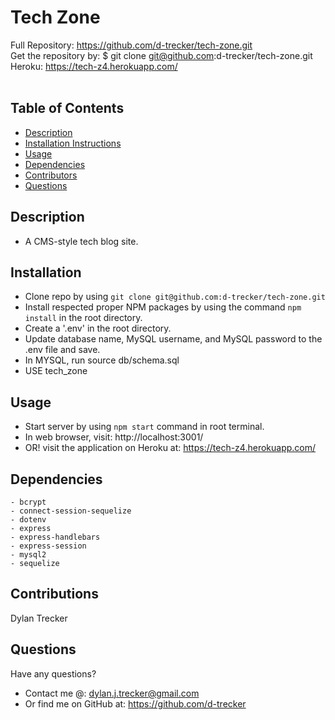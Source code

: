 # Tech Zone

Full Repository: https://github.com/d-trecker/tech-zone.git</br>
Get the repository by: $ git clone git@github.com:d-trecker/tech-zone.git </br>
Heroku: https://tech-z4.herokuapp.com/ </br>
</br>

## Table of Contents

- [Description](#Description)
- [Installation Instructions](#Installation)
- [Usage](#Usage)
- [Dependencies](#Dependencies)
- [Contributors](#Contributions)
- [Questions](#Questions)

## Description

- A CMS-style tech blog site. </br>

## Installation

- Clone repo by using `git clone git@github.com:d-trecker/tech-zone.git`</br>
- Install respected proper NPM packages by using the command `npm install` in the root directory. </br>
- Create a '.env' in the root directory.</br>
- Update database name, MySQL username, and MySQL password to the .env file and save. </br>
- In MYSQL, run source db/schema.sql </br>
- USE tech_zone </br>

## Usage

- Start server by using `npm start` command in root terminal. </br>
- In web browser, visit: http://localhost:3001/</br>
- OR! visit the application on Heroku at: https://tech-z4.herokuapp.com/</br>

## Dependencies

    - bcrypt
    - connect-session-sequelize
    - dotenv
    - express
    - express-handlebars
    - express-session
    - mysql2
    - sequelize

## Contributions

Dylan Trecker

## Questions

Have any questions?

- Contact me @: dylan.j.trecker@gmail.com
- Or find me on GitHub at: https://github.com/d-trecker

